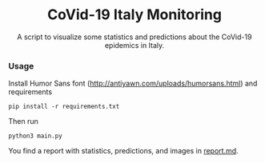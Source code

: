 <div align="center">

# CoVid-19 Italy Monitoring

A script to visualize some statistics and predictions about the CoVid-19 epidemics in Italy.
</div>

### Usage
Install Humor Sans font (http://antiyawn.com/uploads/humorsans.html) and requirements
```shell script
pip install -r requirements.txt
```

Then run
```shell script
python3 main.py
```
You find a report with statistics, predictions, and images in [report.md](report/report.md).
